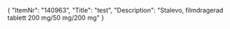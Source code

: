 {
  "ItemNr": "140963",
  "Title": "test",
  "Description": "Stalevo, filmdragerad tablett 200 mg/50 mg/200 mg"
}